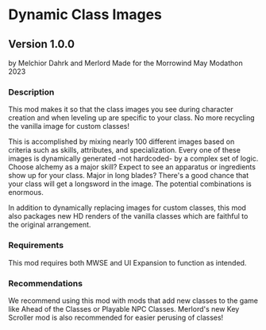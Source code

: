 # Dynamic Class Images
## Version 1.0.0

by Melchior Dahrk and Merlord
Made for the Morrowind May Modathon 2023

### Description
This mod makes it so that the class images you see during character creation and when leveling up are specific to your class. No more recycling the vanilla image for custom classes!

This is accomplished by mixing nearly 100 different images based on criteria such as skills, attributes, and specialization. Every one of these images is dynamically generated -not hardcoded- by a complex set of logic. Choose alchemy as a major skill? Expect to see an apparatus or ingredients show up for your class. Major in long blades? There's a good chance that your class will get a longsword in the image. The potential combinations is enormous.

In addition to dynamically replacing images for custom classes, this mod also packages new HD renders of the vanilla classes which are faithful to the original arrangement.

### Requirements
This mod requires both MWSE﻿ and UI Expansion﻿ to function as intended.

### Recommendations
We recommend using this mod with mods that add new classes to the game like Ahead of the Classes﻿ or Playable NPC Classes﻿. Merlord's new Key Scroller﻿ mod is also recommended for easier perusing of classes!
